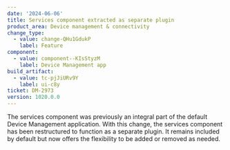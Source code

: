 ```yaml
---
date: '2024-06-06'
title: Services component extracted as separate plugin
product_area: Device management & connectivity
change_type:
  - value: change-QHu1GdukP
    label: Feature
component:
  - value: component--KIsStyzM
    label: Device Management app
build_artifact:
  - value: tc-pjJiURv9Y
    label: ui-c8y
ticket: DM-2973
version: 1020.0.0
---
```

The services component was previously an integral part of the default Device Management application. With this change, the services component has been restructured to function as a separate plugin. It remains included by default but now offers the flexibility to be added or removed as needed. 
